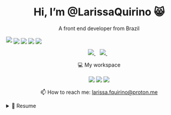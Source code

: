
<h1 align='center'>
   Hi, I’m @LarissaQuirino 😸
</h1>

<p align='center'>
  A front end developer from Brazil
</p>

<img src="http://github-profile-summary-cards.vercel.app/api/cards/profile-details?username=LarissaQuirino&theme=tokyonight">
<img align='center'src="http://github-profile-summary-cards.vercel.app/api/cards/repos-per-language?username=LarissaQuirino&theme=tokyonight"> <img align='center'src=" http://github-profile-summary-cards.vercel.app/api/cards/most-commit-language?username=LarissaQuirino&theme=tokyonight">
<img align='center'src="http://github-profile-summary-cards.vercel.app/api/cards/stats?username=LarissaQuirino&theme=tokyonight)"> <img align='center'src="http://github-profile-summary-cards.vercel.app/api/cards/productive-time?username=LarissaQuirino&theme=tokyonight&utcOffset=8">


<p align='center'>
  
  <a href="https://www.linkedin.com/in/larissa-ferreira-quirino">
    <img src="https://img.shields.io/badge/linkedin-%230077B5.svg?&style=for-the-badge&logo=linkedin&logoColor=white" />
  </a>&nbsp;&nbsp;
  <a href="https://instagram.com/_html.ari">
    <img src="https://img.shields.io/badge/instagram-%23E4405F.svg?&style=for-the-badge&logo=instagram&logoColor=white" />        
  </a>&nbsp;&nbsp;
  
</p>

<p align='center'>
  💻 My workspace<br/><br/>
  <img src="https://img.shields.io/badge/windows-%230078D6.svg?&style=for-the-badge&logo=windows&logoColor=white" />
  <img src="https://img.shields.io/badge/AMD-Radeon_RX_5500-ED1C24?style=for-the-badge&logo=amd&logoColor=white" />
  <img src="https://img.shields.io/badge/RAM-16GB-%230071C5.svg?&style=for-the-badge&logoColor=white" />
</p>


<p align='center'>
  📫 How to reach me: <a href=''>larissa.fquirino@proton.me</a>
</p>


<details>
  <summary>📃 Resume</summary>


## Education

- 📖 **Analysis and systems development**\
📆 2022 - 2024\
📍 **University UNOPAR of Minas Gerais** - Belo Horizonte, Brazil

## Experience

<img align="right" src="https://img.shields.io/badge/Express.js-404D59?style=for-the-badge" />
<img align="right" src="https://img.shields.io/badge/Node.js-43853D?style=for-the-badge&logo=node.js&logoColor=white" />
<img align="right" src="https://img.shields.io/badge/JavaScript-F7DF1E?style=for-the-badge&logo=javascript&logoColor=black" />
<img align="right" src="https://img.shields.io/badge/Bootstrap-563D7C?style=for-the-badge&logo=bootstrap&logoColor=white" />  
<img align="right" src="https://img.shields.io/badge/Microsoft%20SQL%20Server-CC2927?style=for-the-badge&logo=microsoft%20sql%20server&logoColor=white" />
<img align="right" src="https://img.shields.io/badge/PostgreSQL-316192?style=for-the-badge&logo=postgresql&logoColor=white" />

- 👨‍💻 **Developement Front-End Junior**\
📆 nov/2022 - moment\
📍 **radio Itatiaia** - Belo Horizonte/MG, Brazil

<img align="right" src="https://img.shields.io/badge/Microsoft%20SQL%20Server-CC2927?style=for-the-badge&logo=microsoft%20sql%20server&logoColor=white" />
<img align="right" src="https://img.shields.io/badge/Trello-0052CC?style=for-the-badge&logo=trello&logoColor=white" />
<img align="right" src="https://img.shields.io/badge/Notion-000000?style=for-the-badge&logo=notion&logoColor=white" />
<img align="right" src="https://aleen42.github.io/badges/src/google_plus.svg" />

- 👨‍💻 **Technical Support Analyst**\
📆 jul/2022 - nov/2022\
📍 **TOTVS** - Belo Horizonte/MG, Brazil

<img align="right" src="https://img.shields.io/badge/Angular-DD0031?style=for-the-badge&logo=angular&logoColor=white" />
<img align="right" src="https://img.shields.io/badge/JavaScript-F7DF1E?style=for-the-badge&logo=javascript&logoColor=black" />
<img align="right" src="https://img.shields.io/badge/TypeScript-007ACC?style=for-the-badge&logo=typescript&logoColor=white" />
<img align="right" src="https://img.shields.io/badge/Node.js-43853D?style=for-the-badge&logo=node.js&logoColor=white" />
<img align="right" src="https://img.shields.io/badge/Bootstrap-563D7C?style=for-the-badge&logo=bootstrap&logoColor=white" />
<img align="right" src="https://img.shields.io/badge/C%23-239120?style=for-the-badge&logo=c-sharp&logoColor=white" />
<img align="right" src="https://img.shields.io/badge/Microsoft%20SQL%20Server-CC2927?style=for-the-badge&logo=microsoft%20sql%20server&logoColor=white" />

- 👨‍💻 **Devops Development Apprentice**\
📆 2021 - jul/2022\
📍 **TOTVS** - Belo Horizonte/MG, Brazil

</details>
